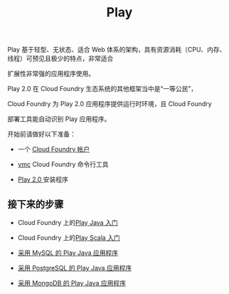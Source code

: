 ﻿---
title: Play

description: Cloud Foundry 对 Play 框架的支持

tags:
    - play

    - 教程

---

Play 基于轻型、无状态、适合 Web 体系的架构，具有资源消耗（CPU、内存、线程）可预见且极少的特点，非常适合

扩展性非常强的应用程序使用。


Play 2.0 在 Cloud Foundry 生态系统的其他框架当中是“一等公民”，

Cloud Foundry 为 Play 2.0 应用程序提供运行时环境，且 Cloud Foundry 

部署工具能自动识别 Play 应用程序。


开始前请做好以下准备：


+  一个 [Cloud Foundry 帐户](http://cloudfoundry.com/signup)


+  [vmc](/tools/vmc/installing-vmc.html) Cloud Foundry 命令行工具


+  [Play 2.0 ](http://www.playframework.org/documentation/2.0.2/Home) 安装程序



## 接下来的步骤


+  Cloud Foundry 上的[Play Java 入门](/frameworks/play/java-getting-started.html)

+  Cloud Foundry 上的[Play Scala 入门](/frameworks/play/scala-getting-started.html)

+  [采用 MySQL 的 Play Java 应用程序](/frameworks/play/java-mysql.html)
+  [采用 PostgreSQL 的 Play Java 应用程序](/frameworks/play/java-postgresql.html)
+  [采用 MongoDB 的 Play Java 应用程序](/frameworks/play/java-mongodb.html)


